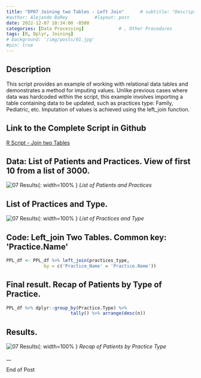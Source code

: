 ```yaml
---
title: "DP07 Joining two Tables - Left Join"      # subtitle: "Description of R Scripts for data processing."
#author: Alejando BaRey          #layout: post
date: 2022-12-07 10:34:00 -0500
categories: [Data Processing]             # , Other Procedures
tags: [R, Dplyr, Joining]
# background: '/img/posts/01.jpg'
#pin: true
---
```


## Description

This script provides an example of working with relational data tables and demonstrates a method for imputing values. Unlike previous cases where data was hardcoded within the script, this example involves importing a table containing data to be updated, such as practices type: Family, Pediatric, etc. Imputation of values is achieved using the left_join function.


## Link to the Complete Script in Github
[R Script - Join two Tables](https://github.com/albarey33/Data_Analysis_R/blob/main/07%20Join%20two%20Tables%20for%20Classification%20by%20Type%20of%20Practices.R)


## Data: List of Patients and Practices. View of first 10 from a list of 3000.
![07 Results](/images/DataProcess/07_First_10_Pts_w_Practices_Previous.PNG){: width=100% }   <!--# {: width="550" height="350" }-->
_List of Patients and Practices_

## List of Practices and Type.
![07 Results](/images/DataProcess/07_First_10_Practices_with_Type.PNG){: width=100% }   <!--# {: width="550" height="350" }-->
_List of Practices and Type_

## Code: Left_join Two Tables. Common key: 'Practice.Name'
```R
PPL_df <- PPL_df %>% left_join(practices_type, 
              by = c('Practice_Name' = 'Practice.Name'))
```

## Final result. Recap of Patients by Type of Practice.

```R
PPL_df %>% dplyr::group_by(Practice.Type) %>% 
                        tally() %>% arrange(desc(n))
```
## Results.
![07 Results](/images/DataProcess/07_Final_Count_of_Patient_by_Type_of_Practice.PNG){: width=100% }   <!--# {: width="550" height="350" }-->
_Recap of Patients by Practice Type_



__

End of Post


